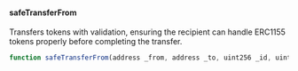 #### safeTransferFrom

Transfers tokens with validation, ensuring the recipient can handle ERC1155 tokens properly before completing the transfer.

```js
function safeTransferFrom(address _from, address _to, uint256 _id, uint256 _value, bytes memory _data) public
``` 